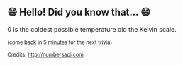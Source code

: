 ## 😄 Hello! Did you know that... 😄
0 is the coldest possible temperature old the Kelvin scale.

<sup>(come back in 5 minutes for the next trivia)</sup>


<sup>Credits: http://numbersapi.com</sup>
